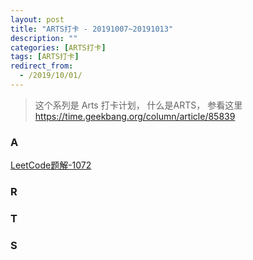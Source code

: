 ```yaml
---
layout: post
title: "ARTS打卡 - 20191007~20191013"
description: ""
categories: [ARTS打卡]
tags: [ARTS打卡]
redirect_from:
  - /2019/10/01/
---
```


> 这个系列是 Arts 打卡计划， 什么是ARTS， 参看这里 https://time.geekbang.org/column/article/85839

### A

[LeetCode题解-1072](http://mittapei.cn/blog/2019/10/07/LeetCode%E9%A2%98%E8%A7%A3-1072/)

### R

### T

### S

